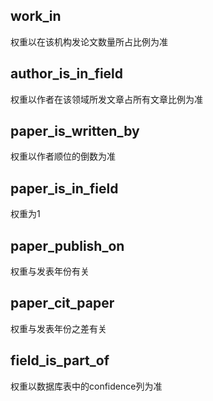 ## work_in
权重以在该机构发论文数量所占比例为准

## author_is_in_field
权重以作者在该领域所发文章占所有文章比例为准

## paper_is_written_by
权重以作者顺位的倒数为准

## paper_is_in_field
权重为1

## paper_publish_on
权重与发表年份有关

## paper_cit_paper
权重与发表年份之差有关

## field_is_part_of
权重以数据库表中的confidence列为准